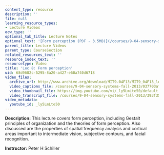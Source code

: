 ```yaml
---
content_type: resource
description: ''
file: null
learning_resource_types:
- Lecture Videos
ocw_type: ''
optional_tab_title: Lecture Notes
optional_text: '[Form perception (PDF - 3.5MB)](/courses/9-04-sensory-systems-fall-2013/resources/mit9_04f13_vis8)'
parent_title: Lecture Videos
parent_type: CourseSection
related_resources_text: ''
resource_index_text: ''
resourcetype: Video
title: 'Lec 8: Form perception'
uid: 68d9682c-5295-8a20-a427-e60a740d6718
video_files:
  archive_url: http://www.archive.org/download/MIT9.04F13/MIT9_04F13_lec08_300k.mp4
  video_captions_file: /courses/9-04-sensory-systems-fall-2013/037703af105558c1bd3b4bfb437e88fb_ly5LmLte50.vtt
  video_thumbnail_file: https://img.youtube.com/vi/_ly5LmLte50/default.jpg
  video_transcript_file: /courses/9-04-sensory-systems-fall-2013/393f35b9420c94a9fe9254fc65e65f8e_ly5LmLte50.pdf
video_metadata:
  youtube_id: _ly5LmLte50
---
```


**Description:** This lecture covers form perception, including Gestalt principles of organization and the theories of form perception. Also discussed are the properties of spatial frequency analysis and cortical areas important to intermediate vision, subjective contours, and facial recognition.

**Instructor:** Peter H Schiller